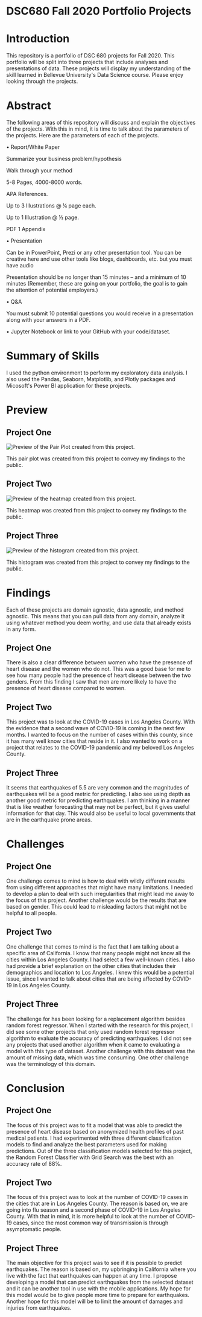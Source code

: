 # DSC680 Fall 2020 Portfolio Projects



# Introduction
This repository is a portfolio of DSC 680 projects for Fall 2020. This portfolio will be split into three projects that include analyses and presentations of data. These projects will display my understanding of the skill learned in Bellevue University's Data Science course. Please enjoy looking through the projects.



# Abstract
The following areas of this repository will discuss and explain the objectives of the projects. With this in mind, it is time to talk about the parameters of the projects. Here are the parameters of each of the projects. 


• Report/White Paper

Summarize your business problem/hypothesis

Walk through your method 

5-8 Pages, 4000-8000 words. 

APA References. 

Up to 3 Illustrations @ ¼ page each. 

Up to 1 Illustration @ ½ page. 

PDF 1 Appendix 

• Presentation

Can be in PowerPoint, Prezi or any other presentation tool. You can be creative here and use other tools like blogs, dashboards, etc. but you must have audio 

Presentation should be no longer than 15 minutes – and a minimum of 10 minutes (Remember, these are going on your portfolio, the goal is to gain the attention of potential employers.) 

• Q&A

You must submit 10 potential questions you would receive in a presentation along with your answers in a PDF. 

• Jupyter Notebook or link to your GitHub with your code/dataset.



# Summary of Skills
I used the python environment to perform my exploratory data analysis. I also used the Pandas, Seaborn, Matplotlib, and Plotly packages and Micosoft's Power BI application for these projects. 



# Preview

## Project One 
![Preview of the Pair Plot created from this project.](https://raw.githubusercontent.com/micgonzalez/DSC680-Fall-2020-Portfolio-Projects/master/project_one/dataset_pair_plot_correlations_screenshot.png)

This pair plot was created from this project to convey my findings to the public.

## Project Two
![Preview of the heatmap created from this project.](https://raw.githubusercontent.com/micgonzalez/DSC680-Fall-2020-Portfolio-Projects/master/project_two/DSC_680_Project_02_heatmap_py.png)

This heatmap was created from this project to convey my findings to the public.

## Project Three
![Preview of the histogram created from this project.](https://github.com/micgonzalez/DSC680-Fall-2020-Portfolio-Projects/blob/master/project_three/images/dsc_680_project_3_histogram.png)

This histogram was created from this project to convey my findings to the public.



# Findings
Each of these projects are domain agnostic, data agnostic, and method agnostic. This means that you can pull data from any domain, analyze it using whatever method you deem worthy, and use data that already exists in any form.

## Project One
There is also a clear difference between women who have the presence of heart disease and the women who do not. This was a good base for me to see how many people had the presence of heart disease between the two genders. From this finding I saw that men are more likely to have the presence of heart disease compared to women.

## Project Two
This project was to look at the COVID-19 cases in Los Angeles County. With the evidence that a second wave of COVID-19 is coming in the next few months. I wanted to focus on the number of cases within this county, since it has many well know cities that reside in it. I also wanted to work on a project that relates to the COVID-19 pandemic and my beloved Los Angeles County.

## Project Three
It seems that earthquakes of 5.5 are very common and the magnitudes of earthquakes will be a good metric for predicting. I also see using depth as another good metric for predicting earthquakes. I am thinking in a manner that is like weather forecasting that may not be perfect, but it gives useful information for that day. This would also be useful to local governments that are in the earthquake prone areas. 



# Challenges

## Project One
One challenge comes to mind is how to deal with wildly different results from using different approaches that might have many limitations. I needed to develop a plan to deal with such irregularities that might lead me away to the focus of this project. Another challenge would be the results that are based on gender. This could lead to misleading factors that might not be helpful to all people. 

## Project Two
One challenge that comes to mind is the fact that I am talking about a specific area of California. I know that many people might not know all the cities within Los Angeles County. I had select a few well-known cities. I also had provide a brief explanation on the other cities that includes their demographics and location to Los Angeles. I knew this would be a potential issue, since I wanted to talk about cities that are being affected by COVID-19 in Los Angeles County. 

## Project Three
The challenge for has been looking for a replacement algorithm besides random forest regressor. When I started with the research for this project, I did see some other projects that only used random forest regressor algorithm to evaluate the accuracy of predicting earthquakes. I did not see any projects that used another algorithm when it came to evaluating a model with this type of dataset. Another challenge with this dataset was the amount of missing data, which was time consuming. One other challenge was the terminology of this domain.



# Conclusion

## Project One
The focus of this project was to fit a model that was able to predict the presence of heart disease based on anonymized health profiles of past medical patients. I had experimented with three different classification models to find and analyze the best parameters used for making predictions. Out of the three classification models selected for this project, the Random Forest Classifier with Grid Search was the best with an accuracy rate of 88%. 

## Project Two
The focus of this project was to look at the number of COVID-19 cases in the cities that are in Los Angeles County. The reason is based on, we are going into flu season and a second phase of COVID-19 in Los Angeles County. With that in mind, it is more helpful to look at the number of COVID-19 cases, since the most common way of transmission is through asymptomatic people.

## Project Three
The main objective for this project was to see if it is possible to predict earthquakes. The reason is based on, my upbringing in California where you live with the fact that earthquakes can happen at any time. I propose developing a model that can predict earthquakes from the selected dataset and it can be another tool in use with the mobile applications. My hope for this model would be to give people more time to prepare for earthquakes. Another hope for this model will be to limit the amount of damages and injuries from earthquakes.

